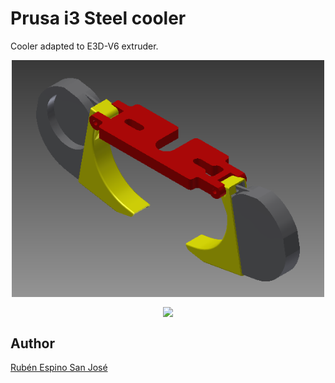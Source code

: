 # Prusa i3 Steel cooler
Cooler adapted to E3D-V6 extruder.

<p align="center">
<img src="images/Cooler.png" width="500" align = "center">
</p>

<p align="center">
<img src="images/IMG_20161026_011150.jpg" width="500" align = "center">
</p>

## Author
[Rubén Espino San José](https://github.com/Resaj)
